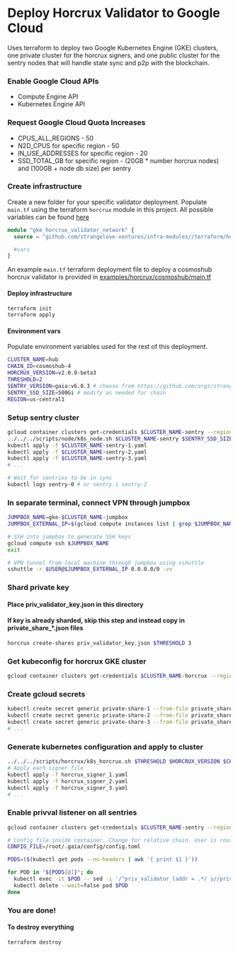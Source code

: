 # Deploy Horcrux Validator to Google Cloud

Uses terraform to deploy two Google Kubernetes Engine (GKE) clusters, one private cluster for the horcrux signers, and one public cluster for the sentry nodes that will handle state sync and p2p with the blockchain.

### Enable Google Cloud APIs

- Compute Engine API
- Kubernetes Engine API

### Request Google Cloud Quota Increases

- CPUS_ALL_REGIONS - 50
- N2D_CPUS for specific region - 50
- IN_USE_ADDRESSES for specific region - 20
- SSD_TOTAL_GB for specific region - (20GB * number horcrux nodes) and (100GB + node db size) per sentry


### Create infrastructure

Create a new folder for your specific validator deployment. Populate `main.tf` using the terraform `horcrux` module in this project. All possible variables can be found [here](../../terraform/horcrux/variables.tf)

```terraform
module "gke_horcrux_validator_network" {
  source = "github.com/strangelove-ventures/infra-modules//terraform/horcrux"

  #vars
}
```

An example `main.tf` terraform deployment file to deploy a cosmoshub horcrux validator is provided in [examples/horcrux/cosmoshub/main.tf](../../examples/horcrux/cosmoshub/main.tf)

#### Deploy infrastructure

```bash
terraform init
terraform apply
```

#### Environment vars

Populate environment variables used for the rest of this deployment.
```bash
CLUSTER_NAME=hub
CHAIN_ID=cosmoshub-4
HORCRUX_VERSION=v2.0.0-beta3
THRESHOLD=2
SENTRY_VERSION=gaia:v6.0.3 # choose from https://github.com/orgs/strangelove-ventures/packages?tab=packages&q=heighliner
SENTRY_SSD_SIZE=500Gi # modify as needed for chain
REGION=us-central1
```

### Setup sentry cluster
```bash
gcloud container clusters get-credentials $CLUSTER_NAME-sentry --region $REGION
../../../scripts/node/k8s_node.sh $CLUSTER_NAME-sentry $SENTRY_SSD_SIZE gaia:v6.0.3 ../../../scripts/cosmoshub/statesync/sentry.sh
kubectl apply -f $CLUSTER_NAME-sentry-1.yaml
kubectl apply -f $CLUSTER_NAME-sentry-2.yaml
kubectl apply -f $CLUSTER_NAME-sentry-3.yaml
# ...

# Wait for sentries to be in sync
kubectl logs sentry-0 # or sentry-1 sentry-2
```

### In separate terminal, connect VPN through jumpbox
```bash
JUMPBOX_NAME=gke-$CLUSTER_NAME-jumpbox
JUMPBOX_EXTERNAL_IP=$(gcloud compute instances list | grep $JUMPBOX_NAME | awk '{ print $5}')

# SSH into jumpbox to generate SSH keys
gcloud compute ssh $JUMPBOX_NAME
exit

# VPN tunnel from local machine through jumpbox using sshuttle
sshuttle -r $USER@$JUMPBOX_EXTERNAL_IP 0.0.0.0/0 -vv
```

### Shard private key
#### Place priv_validator_key.json in this directory
#### If key is already sharded, skip this step and instead copy in private_share_*.json files
```bash
horcrux create-shares priv_validator_key.json $THRESHOLD 3
```

### Get kubeconfig for horcrux GKE cluster
```bash
gcloud container clusters get-credentials $CLUSTER_NAME-horcrux --region $REGION
```

### Create gcloud secrets
```bash
kubectl create secret generic private-share-1 --from-file private_share_1.json
kubectl create secret generic private-share-2 --from-file private_share_2.json
kubectl create secret generic private-share-3 --from-file private_share_3.json
# ...
```

### Generate kubernetes configuration and apply to cluster
```bash
../../../scripts/horcrux/k8s_horcrux.sh $THRESHOLD $HORCRUX_VERSION $CHAIN_ID
# Apply each signer file
kubectl apply -f horcrux_signer_1.yaml
kubectl apply -f horcrux_signer_2.yaml
kubectl apply -f horcrux_signer_3.yaml
# ...
```

### Enable privval listener on all sentries
```bash
gcloud container clusters get-credentials $CLUSTER_NAME-sentry --region $REGION

# Config file inside container. Change for relative chain. User is root inside of heighliner docker images
CONFIG_FILE=/root/.gaia/config/config.toml

PODS=($(kubectl get pods --no-headers | awk '{ print $1 }'))

for POD in "${PODS[@]}"; do
  kubectl exec -it $POD -- sed -i '/^priv_validator_laddr = .*/ s//priv_validator_laddr = "tcp:\/\/0.0.0.0:1234"/' $CONFIG_FILE
  kubectl delete --wait=false pod $POD
done
```

### You are done!

#### To destroy everything
```bash
terraform destroy
```

